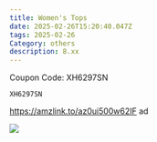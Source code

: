 ```yaml
---
title: Women's Tops
date: 2025-02-26T15:20:40.047Z
tags: 2025-02-26
Category: others
description: 8.xx
---
```

<!--StartFragment-->

Coupon Code: XH6297SN



<pre class="language-javascript"><code

class="language-javascript">XH6297SN</code></pre>

https://amzlink.to/az0ui500w62IF  ad <!--StartFragment-->

![](https://m.media-amazon.com/images/I/815a6SK7KNL._AC_SY741_.jpg)

<!--EndFragment-->